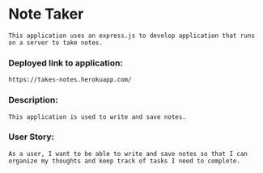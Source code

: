 # Note Taker 
```
This application uses an express.js to develop application that runs on a server to take notes.
```

 ### Deployed link to application:
```
https://takes-notes.herokuapp.com/
```

### Description:
```
This application is used to write and save notes. 
```



### User Story:

```
As a user, I want to be able to write and save notes so that I can organize my thoughts and keep track of tasks I need to complete.
```